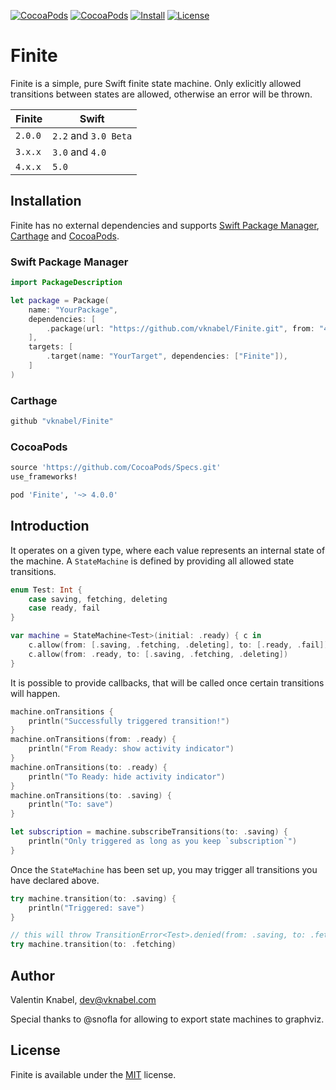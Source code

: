 [![CocoaPods](https://img.shields.io/cocoapods/v/Finite.svg?maxAge=2592000?style=flat-square)]()
[![CocoaPods](https://img.shields.io/cocoapods/p/Finite.svg?maxAge=2592000?style=flat-square)]()
[![Install](https://img.shields.io/badge/install-SwiftPM%20%7C%20Carthage%20%7C%20Cocoapods-lightgrey.svg?style=flat-square)]()
[![License](https://img.shields.io/cocoapods/l/Finite.svg?maxAge=2592000?style=flat-square)]()

# Finite

Finite is a simple, pure Swift finite state machine. Only exlicitly allowed transitions between states are allowed, otherwise an error will be thrown.

| **Finite** | **Swift**            |
| ---------- | -------------------- |
| `2.0.0`    | `2.2` and `3.0 Beta` |
| `3.x.x`    | `3.0` and `4.0`      |
| `4.x.x`    | `5.0`                |

## Installation

Finite has no external dependencies and supports [Swift Package Manager](https://github.com/apple/swift-package-manager), [Carthage](https://github.com/Carthage/Carthage) and [CocoaPods](https://github.com/CocoaPods/CocoaPods).

### Swift Package Manager

```swift
import PackageDescription

let package = Package(
    name: "YourPackage",
    dependencies: [
        .package(url: "https://github.com/vknabel/Finite.git", from: "4.0.0")
    ],
    targets: [
        .target(name: "YourTarget", dependencies: ["Finite"]),
    ]
)
```

### Carthage

```ruby
github "vknabel/Finite"
```

### CocoaPods

```ruby
source 'https://github.com/CocoaPods/Specs.git'
use_frameworks!

pod 'Finite', '~> 4.0.0'
```

## Introduction

It operates on a given type, where each value represents an internal state of the machine. A `StateMachine` is defined by providing all allowed state transitions.

```swift
enum Test: Int {
    case saving, fetching, deleting
    case ready, fail
}

var machine = StateMachine<Test>(initial: .ready) { c in
    c.allow(from: [.saving, .fetching, .deleting], to: [.ready, .fail])
    c.allow(from: .ready, to: [.saving, .fetching, .deleting])
}
```

It is possible to provide callbacks, that will be called once certain transitions will happen.

```swift
machine.onTransitions {
    println("Successfully triggered transition!")
}
machine.onTransitions(from: .ready) {
    println("From Ready: show activity indicator")
}
machine.onTransitions(to: .ready) {
    println("To Ready: hide activity indicator")
}
machine.onTransitions(to: .saving) {
    println("To: save")
}

let subscription = machine.subscribeTransitions(to: .saving) {
    println("Only triggered as long as you keep `subscription`")
}
```

Once the `StateMachine` has been set up, you may trigger all transitions you have declared above.

```swift
try machine.transition(to: .saving) {
    println("Triggered: save")
}

// this will throw TransitionError<Test>.denied(from: .saving, to: .fetching)
try machine.transition(to: .fetching)
```

## Author

Valentin Knabel, dev@vknabel.com

Special thanks to @snofla for allowing to export state machines to graphviz.

## License

Finite is available under the [MIT](./LICENSE) license.
